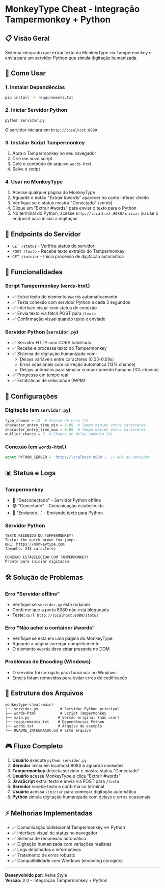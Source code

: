 # MonkeyType Cheat - Integração Tampermonkey + Python

## 📋 Visão Geral

Sistema integrado que extrai texto do MonkeyType via Tampermonkey e envia para um servidor Python que simula digitação humanizada.

## 🚀 Como Usar

### 1. Instalar Dependências
```bash
pip install -r requirements.txt
```

### 2. Iniciar Servidor Python
```bash
python servidor.py
```
O servidor iniciará em `http://localhost:8080`

### 3. Instalar Script Tampermonkey
1. Abra o Tampermonkey no seu navegador
2. Crie um novo script
3. Cole o conteúdo do arquivo `words-html`
4. Salve o script

### 4. Usar no MonkeyType
1. Acesse qualquer página do MonkeyType
2. Aguarde o botão "Extrair #words" aparecer no canto inferior direito
3. Verifique se o status mostra "Conectado" (verde)
4. Clique em "Extrair #words" para enviar o texto para o Python
5. No terminal do Python, acesse `http://localhost:8080/iniciar` ou use o endpoint para iniciar a digitação

## 📡 Endpoints do Servidor

- `GET /status` - Verifica status do servidor
- `POST /texto` - Recebe texto extraído do Tampermonkey  
- `GET /iniciar` - Inicia processo de digitação automática

## 🎯 Funcionalidades

### Script Tampermonkey (`words-html`)
- ✅ Extrai texto do elemento `#words` automaticamente
- ✅ Testa conexão com servidor Python a cada 3 segundos
- ✅ Interface visual com status de conexão
- ✅ Envia texto via fetch POST para `/texto`
- ✅ Confirmação visual quando texto é enviado

### Servidor Python (`servidor.py`)
- ✅ Servidor HTTP com CORS habilitado
- ✅ Recebe e processa texto do Tampermonkey
- ✅ Sistema de digitação humanizada com:
  - Delays variáveis entre caracteres (0.05-0.09s)
  - Erros ocasionais com correção automática (13% chance)
  - Delays anômalos para simular comportamento humano (3% chance)
- ✅ Progresso em tempo real
- ✅ Estatísticas de velocidade (WPM)

## 🔧 Configurações

### Digitação (em `servidor.py`)
```python
typo_chance = 13  # Chance de erro (%)
character_entry_time_min = 0.05  # Tempo mínimo entre caracteres
character_entry_time_max = 0.09  # Tempo máximo entre caracteres
outlier_chance = 3  # Chance de delay anômalo (%)
```

### Conexão (em `words-html`)
```javascript
const PYTHON_SERVER = 'http://localhost:8080';  // URL do servidor
```

## 📊 Status e Logs

### Tampermonkey
- 🔴 "Desconectado" - Servidor Python offline
- 🟢 "Conectado" - Comunicação estabelecida
- 🔵 "Enviando..." - Enviando texto para Python

### Servidor Python
```
TEXTO RECEBIDO DO TAMPERMONKEY!
Texto: the quick brown fox jumps...
URL: https://monkeytype.com
Tamanho: 245 caracteres

CONEXAO ESTABELECIDA COM TAMPERMONKEY!
Pronto para iniciar digitacao!
```

## 🛠️ Solução de Problemas

### Erro "Servidor offline"
- Verifique se `servidor.py` está rodando
- Confirme que a porta 8080 não está bloqueada
- Teste: `curl http://localhost:8080/status`

### Erro "Não achei o container #words"
- Verifique se está em uma página do MonkeyType
- Aguarde a página carregar completamente
- O elemento `#words` deve estar presente no DOM

### Problemas de Encoding (Windows)
- O servidor foi corrigido para funcionar no Windows
- Emojis foram removidos para evitar erros de codificação

## 📁 Estrutura dos Arquivos

```
monkeytype-cheat-main/
├── servidor.py          # Servidor Python principal
├── words-html           # Script Tampermonkey
├── main.py             # Versão original (não usar)
├── requirements.txt    # Dependências Python
├── words.txt           # Arquivo de exemplo
└── README_INTEGRACAO.md # Este arquivo
```

## 🎮 Fluxo Completo

1. **Usuário** executa `python servidor.py`
2. **Servidor** inicia em localhost:8080 e aguarda conexões
3. **Tampermonkey** detecta servidor e mostra status "Conectado"
4. **Usuário** acessa MonkeyType e clica "Extrair #words"
5. **JavaScript** extrai texto e envia via POST para `/texto`
6. **Servidor** recebe texto e confirma no terminal
7. **Usuário** acessa `/iniciar` para começar digitação automática
8. **Python** simula digitação humanizada com delays e erros ocasionais

## ⚡ Melhorias Implementadas

- ✅ Comunicação bidirecional Tampermonkey ↔ Python
- ✅ Interface visual de status no navegador
- ✅ Sistema de reconexão automática
- ✅ Digitação humanizada com variações realistas
- ✅ Logs detalhados e informativos
- ✅ Tratamento de erros robusto
- ✅ Compatibilidade com Windows (encoding corrigido)

---

**Desenvolvido por:** Kelve Style  
**Versão:** 2.0 - Integração Tampermonkey + Python
